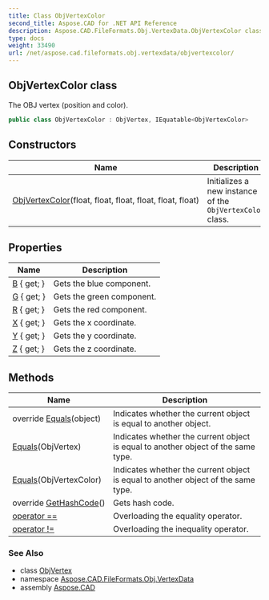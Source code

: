 ```yaml
---
title: Class ObjVertexColor
second_title: Aspose.CAD for .NET API Reference
description: Aspose.CAD.FileFormats.Obj.VertexData.ObjVertexColor class. The OBJ vertex position and color
type: docs
weight: 33490
url: /net/aspose.cad.fileformats.obj.vertexdata/objvertexcolor/
---
```

## ObjVertexColor class

The OBJ vertex (position and color).

```csharp
public class ObjVertexColor : ObjVertex, IEquatable<ObjVertexColor>
```

## Constructors

| Name | Description |
| --- | --- |
| [ObjVertexColor](objvertexcolor/)(float, float, float, float, float, float) | Initializes a new instance of the `ObjVertexColor` class. |

## Properties

| Name | Description |
| --- | --- |
| [B](../../aspose.cad.fileformats.obj.vertexdata/objvertexcolor/b/) { get; } | Gets the blue component. |
| [G](../../aspose.cad.fileformats.obj.vertexdata/objvertexcolor/g/) { get; } | Gets the green component. |
| [R](../../aspose.cad.fileformats.obj.vertexdata/objvertexcolor/r/) { get; } | Gets the red component. |
| [X](../../aspose.cad.fileformats.obj.vertexdata/objvertex/x/) { get; } | Gets the x coordinate. |
| [Y](../../aspose.cad.fileformats.obj.vertexdata/objvertex/y/) { get; } | Gets the y coordinate. |
| [Z](../../aspose.cad.fileformats.obj.vertexdata/objvertex/z/) { get; } | Gets the z coordinate. |

## Methods

| Name | Description |
| --- | --- |
| override [Equals](../../aspose.cad.fileformats.obj.vertexdata/objvertexcolor/equals/#equals_2)(object) | Indicates whether the current object is equal to another object. |
| [Equals](../../aspose.cad.fileformats.obj.vertexdata/objvertex/equals/)(ObjVertex) | Indicates whether the current object is equal to another object of the same type. |
| [Equals](../../aspose.cad.fileformats.obj.vertexdata/objvertexcolor/equals/#equals_1)(ObjVertexColor) | Indicates whether the current object is equal to another object of the same type. |
| override [GetHashCode](../../aspose.cad.fileformats.obj.vertexdata/objvertexcolor/gethashcode/)() | Gets hash code. |
| [operator ==](../../aspose.cad.fileformats.obj.vertexdata/objvertexcolor/op_equality/) | Overloading the equality operator. |
| [operator !=](../../aspose.cad.fileformats.obj.vertexdata/objvertexcolor/op_inequality/) | Overloading the inequality operator. |

### See Also

* class [ObjVertex](../objvertex/)
* namespace [Aspose.CAD.FileFormats.Obj.VertexData](../../aspose.cad.fileformats.obj.vertexdata/)
* assembly [Aspose.CAD](../../)



